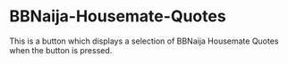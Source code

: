 # BBNaija-Housemate-Quotes
This is a button which displays a selection of BBNaija Housemate Quotes when the button is pressed.
